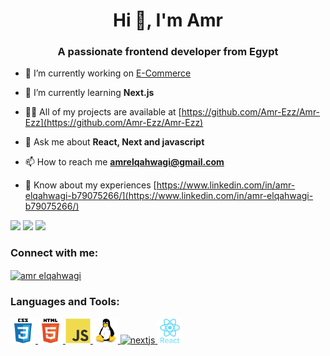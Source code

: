 <h1 align="center">Hi 👋, I'm Amr</h1>
<h3 align="center">A passionate frontend developer from Egypt</h3>

- 🔭 I’m currently working on [E-Commerce](https://github.com/Amr-Ezz/E-Commerce)

- 🌱 I’m currently learning **Next.js**

- 👨‍💻 All of my projects are available at [https://github.com/Amr-Ezz/Amr-Ezz](https://github.com/Amr-Ezz/Amr-Ezz)

- 💬 Ask me about **React, Next and javascript**

- 📫 How to reach me **amrelqahwagi@gmail.com**

- 📄 Know about my experiences [https://www.linkedin.com/in/amr-elqahwagi-b79075266/](https://www.linkedin.com/in/amr-elqahwagi-b79075266/)
<img src="https://drive.google.com/drive/u/0/folders/1Uhvt5Fu_l-kL7hoLBrvbgOStM0EbVpgM" />
<img src="https://drive.google.com/file/d/1LyOG3jM6-K43dSDi_qTOaudcSZnHtSbV/view?usp=share_link" />
<img src="https://drive.google.com/file/d/1eySvrIiErf7tp4LM59cQLwYvV-Wh54Vr/view?usp=share_link" />

<h3 align="left">Connect with me:</h3>
<p align="left">
<a href="https://linkedin.com/in/amr elqahwagi" target="blank"><img align="center" src="https://raw.githubusercontent.com/rahuldkjain/github-profile-readme-generator/master/src/images/icons/Social/linked-in-alt.svg" alt="amr elqahwagi" height="30" width="40" /></a>
</p>

<h3 align="left">Languages and Tools:</h3>
<p align="left"> <a href="https://www.w3schools.com/css/" target="_blank" rel="noreferrer"> <img src="https://raw.githubusercontent.com/devicons/devicon/master/icons/css3/css3-original-wordmark.svg" alt="css3" width="40" height="40"/> </a> <a href="https://www.w3.org/html/" target="_blank" rel="noreferrer"> <img src="https://raw.githubusercontent.com/devicons/devicon/master/icons/html5/html5-original-wordmark.svg" alt="html5" width="40" height="40"/> </a> <a href="https://developer.mozilla.org/en-US/docs/Web/JavaScript" target="_blank" rel="noreferrer"> <img src="https://raw.githubusercontent.com/devicons/devicon/master/icons/javascript/javascript-original.svg" alt="javascript" width="40" height="40"/> </a> <a href="https://www.linux.org/" target="_blank" rel="noreferrer"> <img src="https://raw.githubusercontent.com/devicons/devicon/master/icons/linux/linux-original.svg" alt="linux" width="40" height="40"/> </a> <a href="https://nextjs.org/" target="_blank" rel="noreferrer"> <img src="https://cdn.worldvectorlogo.com/logos/nextjs-2.svg" alt="nextjs" width="40" height="40"/> </a> <a href="https://reactjs.org/" target="_blank" rel="noreferrer"> <img src="https://raw.githubusercontent.com/devicons/devicon/master/icons/react/react-original-wordmark.svg" alt="react" width="40" height="40"/> </a> </p>
